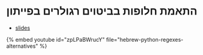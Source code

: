 # התאמת חלופות בביטוים רגולרים בפייתון

* [slides](https://code-maven.com/slides/python-programming/regex-alternatives)

{% embed youtube id="zpLPaBWrucY" file="hebrew-python-regexes-alternatives" %}

